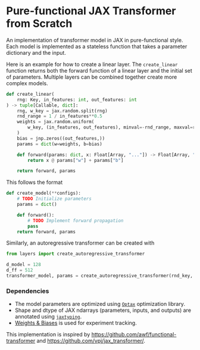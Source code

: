 # Pure-functional JAX Transformer from Scratch

An implementation of transformer model in JAX in pure-functional style. Each model is implemented as a stateless function that takes a parameter dictionary and the input.

Here is an example for how to create a linear layer.
The `create_linear` function returns both the forward function of a linear layer and the initial set of parameters. Multiple layers can be combined together create more complex models.
```python
def create_linear(
    rng: Key, in_features: int, out_features: int
) -> tuple[Callable, dict]:
    rng, w_key = jax.random.split(rng)
    rnd_range = 1 / in_features**0.5
    weights = jax.random.uniform(
        w_key, (in_features, out_features), minval=-rnd_range, maxval=rnd_range
    )
    bias = jnp.zeros((out_features,))
    params = dict(w=weights, b=bias)

    def forward(params: dict, x: Float[Array, "..."]) -> Float[Array, "..."]:
        return x @ params["w"] + params["b"]

    return forward, params
```

This follows the format
```python
def create_model(**configs):
    # TODO Initialize parameters
    params = dict()

    def forward():
        # TODO Implement forward propagation
        pass
    return forward, params
```

Similarly, an autoregressive transformer can be created with
```python
from layers import create_autoregressive_transformer

d_model = 128
d_ff = 512
transformer_model, params = create_autoregressive_transformer(rnd_key, num_layers=4, num_heads=8, d_model=d_model, d_ff=d_ff, n_vocab=65, lambda_pe= 1 / d_model ** 0.5)
```

### Dependencies
- The model parameters are optimized using [`Optax`](https://github.com/google-deepmind/optax) optimization library. 
- Shape and dtype of JAX ndarrays (parameters, inputs, and outputs) are annotated using [`jaxtyping`](https://github.com/google/jaxtyping).
- [Weights & Biases](https://wandb.ai/) is used for experiment tracking.

This implementation is inspired by https://github.com/awf/functional-transformer and https://github.com/vpj/jax_transformer/.

